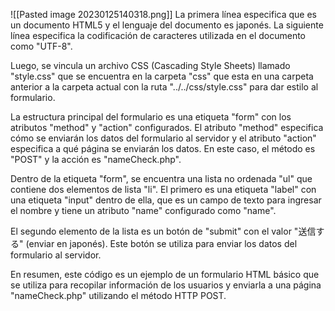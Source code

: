 ![[Pasted image 20230125140318.png]]
La primera línea especifica que es un documento HTML5 y el lenguaje del documento es japonés. La siguiente línea especifica la codificación de caracteres utilizada en el documento como "UTF-8".

Luego, se vincula un archivo CSS (Cascading Style Sheets) llamado "style.css" que se encuentra en la carpeta "css" que esta en una carpeta anterior a la carpeta actual con la ruta "../../css/style.css" para dar estilo al formulario.

La estructura principal del formulario es una etiqueta "form" con los atributos "method" y "action" configurados. El atributo "method" especifica cómo se enviarán los datos del formulario al servidor y el atributo "action" especifica a qué página se enviarán los datos. En este caso, el método es "POST" y la acción es "nameCheck.php".

Dentro de la etiqueta "form", se encuentra una lista no ordenada "ul" que contiene dos elementos de lista "li". El primero es una etiqueta "label" con una etiqueta "input" dentro de ella, que es un campo de texto para ingresar el nombre y tiene un atributo "name" configurado como "name".

El segundo elemento de la lista es un botón de "submit" con el valor "送信する" (enviar en japonés). Este botón se utiliza para enviar los datos del formulario al servidor.

En resumen, este código es un ejemplo de un formulario HTML básico que se utiliza para recopilar información de los usuarios y enviarla a una página "nameCheck.php" utilizando el método HTTP POST.
